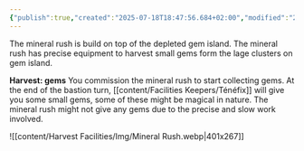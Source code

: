 ```yaml
---
{"publish":true,"created":"2025-07-18T18:47:56.684+02:00","modified":"2025-07-18T17:56:32.585+02:00","cssclasses":""}
---
```


The mineral rush is build on top of the depleted gem island. The mineral rush has precise equipment to harvest small gems form the lage clusters on gem island.

**Harvest: gems** You commission the mineral rush to start collecting gems. At the end of the bastion turn, [[content/Facilities Keepers/Ténéfix]] will give you some small gems, some of these might be magical in nature. The mineral rush might not give any gems due to the precise and slow work involved.

![[content/Harvest Facilities/Img/Mineral Rush.webp|401x267]]